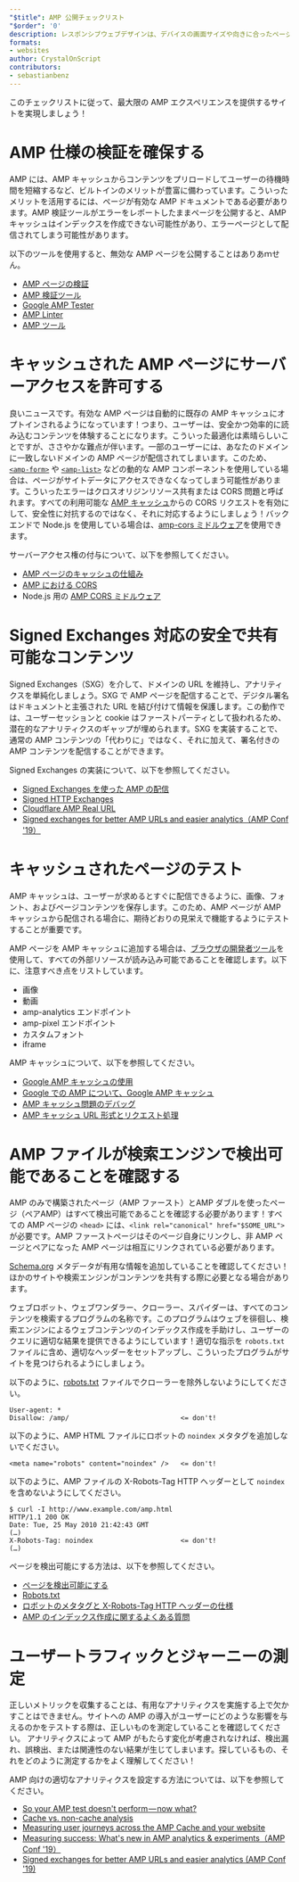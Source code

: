 ```yaml
---
"$title": AMP 公開チェックリスト
"$order": '0'
description: レスポンシブウェブデザインは、デバイスの画面サイズや向きに合ったページといったユーザーのニーズに合わせてフルードウェブページを構築することです。...
formats:
- websites
author: CrystalOnScript
contributors:
- sebastianbenz
---
```


このチェックリストに従って、最大限の AMP エクスペリエンスを提供するサイトを実現しましょう！

# AMP 仕様の検証を確保する

AMP には、AMP キャッシュからコンテンツをプリロードしてユーザーの待機時間を短縮するなど、ビルトインのメリットが豊富に備わっています。こういったメリットを活用するには、ページが有効な AMP ドキュメントである必要があります。AMP 検証ツールがエラーをレポートしたままページを公開すると、AMP キャッシュはインデックスを作成できない可能性があり、エラーページとして配信されてしまう可能性があります。

以下のツールを使用すると、無効な AMP ページを公開することはありあｍせん。

- [AMP ページの検証](../../../documentation/guides-and-tutorials/learn/validation-workflow/validate_amp.md?format=websites)
- [AMP 検証ツール ](https://validator.ampproject.org/)
- [Google AMP Tester](https://search.google.com/test/amp)
- [AMP Linter](https://github.com/ampproject/amp-toolbox/tree/master/packages/linter)
- [AMP ツール](../../../documentation/tools.html?format=websites)

# キャッシュされた AMP ページにサーバーアクセスを許可する

良いニュースです。有効な AMP ページは自動的に既存の AMP キャッシュにオプトインされるようになっています！つまり、ユーザーは、安全かつ効率的に読み込むコンテンツを体験することになります。こういった最適化は素晴らしいことですが、ささやかな難点が伴います。一部のユーザーには、あなたのドメインに一致しないドメインの AMP ページが配信されてしまいます。このため、[`<amp-form>`](../../../documentation/components/reference/amp-form.md?format=websites) や [`<amp-list>`](../../../documentation/components/reference/amp-list.md?format=websites) などの動的な AMP コンポーネントを使用している場合は、ページがサイトデータにアクセスできなくなってしまう可能性があります。こういったエラーはクロスオリジンリソース共有または CORS 問題と呼ばれます。すべての利用可能な [AMP キャッシュ](https://cdn.ampproject.org/caches.json)からの CORS リクエストを有効にして、安全性に対抗するのではなく、それに対応するようにしましょう！バックエンドで Node.js を使用している場合は、[amp-cors ミドルウェア](https://github.com/ampproject/amp-toolbox/tree/master/packages/cors)を使用できます。

サーバーアクセス権の付与について、以下を参照してください。

- [AMP ページのキャッシュの仕組み](../../../documentation/guides-and-tutorials/learn/amp-caches-and-cors/how_amp_pages_are_cached.md?format=websites)
- [AMP における CORS](../../../documentation/guides-and-tutorials/learn/amp-caches-and-cors/amp-cors-requests.md?format=websites)
- Node.js 用の [AMP CORS ミドルウェア](https://github.com/ampproject/amp-toolbox/tree/master/packages/cors)

# Signed Exchanges 対応の安全で共有可能なコンテンツ

Signed Exchanges（SXG）を介して、ドメインの URL を維持し、アナリティクスを単純化しましょう。SXG で AMP ページを配信することで、デジタル署名はドキュメントと主張された URL を結び付けて情報を保護します。この動作では、ユーザーセッションと cookie はファーストパーティとして扱われるため、潜在的なアナリティクスのギャップが埋められます。SXG を実装することで、通常の AMP コンテンツの「代わりに」ではなく、それに加えて、署名付きの AMP コンテンツを配信することができます。

Signed Exchanges の実装について、以下を参照してください。

- [Signed Exchanges を使った AMP の配信](signed-exchange.md?format=websites)
- [Signed HTTP Exchanges](https://developers.google.com/web/updates/2018/11/signed-exchanges)
- [Cloudflare AMP Real URL](https://www.cloudflare.com/website-optimization/amp-real-url/)
- [Signed exchanges for better AMP URLs and easier analytics（AMP Conf '19）](https://www.youtube.com/watch?v=KrjBYzPUGnw&list=PLXTOW_XMsIDSY0USlzgoaIkRyPcHklrEl&index=22)

# キャッシュされたページのテスト

AMP キャッシュは、ユーザーが求めるとすぐに配信できるように、画像、フォント、およびページコンテンツを保存します。このため、AMP ページが AMP キャッシュから配信される場合に、期待どおりの見栄えで機能するようにテストすることが重要です。

AMP ページを AMP キャッシュに追加する場合は、[ブラウザの開発者ツール](https://developers.google.com/web/tools/chrome-devtools/)を使用して、すべての外部リソースが読み込み可能であることを確認します。以下に、注意すべき点をリストしています。

- 画像
- 動画
- amp-analytics エンドポイント
- amp-pixel エンドポイント
- カスタムフォント
- iframe

AMP キャッシュについて、以下を参照してください。

- [Google AMP キャッシュの使用](../../../documentation/examples/documentation/Using_the_Google_AMP_Cache.html?format=websites)
- [Google での AMP について、Google AMP キャッシュ](https://developers.google.com/amp/cache/overview)
- [AMP キャッシュ問題のデバッグ](../../../documentation/guides-and-tutorials/learn/amp-caches-and-cors/amp-cache-debugging.md?format=websites)
- [AMP キャッシュ URL 形式とリクエスト処理](../../../documentation/guides-and-tutorials/learn/amp-caches-and-cors/amp-cache-urls.md?format=websites)

# AMP ファイルが検索エンジンで検出可能であることを確認する

AMP のみで構築されたページ（AMP ファースト）とAMP ダブルを使ったページ（ペアAMP）はすべて検出可能であることを確認する必要があります！すべての AMP ページの `<head>` には、`<link rel="canonical" href="$SOME_URL">` が必要です。AMP ファーストページはそのページ自身にリンクし、非 AMP ページとペアになった AMP ページは相互にリンクされている必要があります。

[Schema.org](https://schema.org/) メタデータが有用な情報を追加していることを確認してください！ほかのサイトや検索エンジンがコンテンツを共有する際に必要となる場合があります。

ウェブロボット、ウェブワンダラー、クローラー、スパイダーは、すべてのコンテンツを検索するプログラムの名称です。このプログラムはウェブを徘徊し、検索エンジンによるウェブコンテンツのインデックス作成を手助けし、ユーザーのクエリに適切な結果を提供できるようにしています！適切な指示を `robots.txt` ファイルに含め、適切なヘッダーをセットアップし、こういったプログラムがサイトを見つけられるようにしましょう。

以下のように、[robots.txt](https://support.google.com/webmasters/answer/6062608?hl=en) ファイルでクローラーを除外しないようにしてください。

```
User-agent: *
Disallow: /amp/                            <= don't!
```

以下のように、AMP HTML ファイルにロボットの `noindex` メタタグを追加しないでください。

```
<meta name="robots" content="noindex" />   <= don't!
```

以下のように、AMP ファイルの X-Robots-Tag HTTP ヘッダーとして `noindex` を含めないようにしてください。

```
$ curl -I http://www.example.com/amp.html
HTTP/1.1 200 OK
Date: Tue, 25 May 2010 21:42:43 GMT
(…)
X-Robots-Tag: noindex                      <= don't!
(…)
```

ページを検出可能にする方法は、以下を参照してください。

- [ページを検出可能にする ](discovery.md?format=websites)
- [Robots.txt](http://www.robotstxt.org/)
- [ロボットのメタタグと X-Robots-Tag HTTP ヘッダーの仕様](https://developers.google.com/search/reference/robots_meta_tag)
- [AMP のインデックス作成に関するよくある質問](https://productforums.google.com/forum/?hl=en#!category-topic/webmasters/Vrgj-a-gtm0)

# ユーザートラフィックとジャーニーの測定

正しいメトリックを収集することは、有用なアナリティクスを実施する上で欠かすことはできません。サイトへの AMP の導入がユーザーにどのような影響を与えるのかをテストする際は、正しいものを測定していることを確認してください。 アナリティクスによって AMP がもたらす変化が考慮されなければ、検出漏れ、誤検出、または関連性のない結果が生じてしまいます。探しているもの、それをどのように測定するかをよく理解してください！

AMP 向けの適切なアナリティクスを設定する方法については、以下を参照してください。

- [So your AMP test doesn't perform — now what?](https://blog.amp.dev/2018/11/08/so-your-amp-test-doesnt-perform%e2%80%8a-%e2%80%8anow-what/)
- [Cache vs. non-cache analysis](https://support.google.com/analytics/answer/6343176?hl=en#cache)
- [Measuring user journeys across the AMP Cache and your website](https://blog.amp.dev/2018/11/08/so-your-amp-test-doesnt-perform%e2%80%8a-%e2%80%8anow-what/)
- [Measuring success: What's new in AMP analytics & experiments（AMP Conf '19）](https://www.youtube.com/watch?v=wPW-kXsONqA&list=PLXTOW_XMsIDSY0USlzgoaIkRyPcHklrEl&index=27)
- [Signed exchanges for better AMP URLs and easier analytics (AMP Conf '19)](https://www.youtube.com/watch?v=KrjBYzPUGnw&list=PLXTOW_XMsIDSY0USlzgoaIkRyPcHklrEl&index=22)
